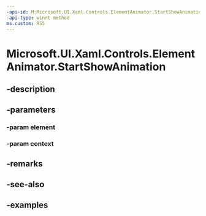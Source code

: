 ```yaml
---
-api-id: M:Microsoft.UI.Xaml.Controls.ElementAnimator.StartShowAnimation(Windows.UI.Xaml.UIElement,Microsoft.UI.Xaml.Controls.AnimationContext)
-api-type: winrt method
ms.custom: RS5
---
```


<!-- Method syntax.
virtual protected void ElementAnimator.StartShowAnimation(UIElement element, AnimationContext context)
-->

# Microsoft.UI.Xaml.Controls.ElementAnimator.StartShowAnimation

## -description

## -parameters
### -param element

### -param context

## -remarks

## -see-also

## -examples

